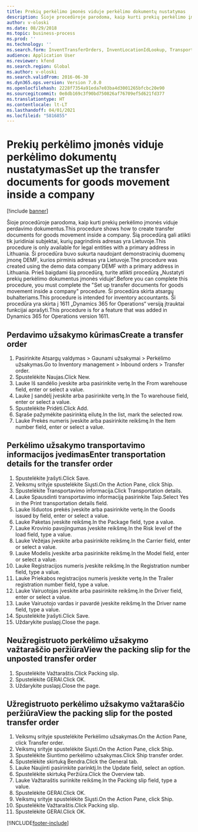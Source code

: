```yaml
---
title: Prekių perkėlimo įmonės viduje perkėlimo dokumentų nustatymas
description: Šioje procedūroje parodoma, kaip kurti prekių perkėlimo įmonės viduje perdavimo dokumentus.
author: v-oloski
ms.date: 08/29/2018
ms.topic: business-process
ms.prod: ''
ms.technology: ''
ms.search.form: InventTransferOrders, InventLocationIdLookup, TransportationDocument, HcmWorkerLookUp, SrsReportViewerForm, InventTransferParmShip
audience: Application User
ms.reviewer: kfend
ms.search.region: Global
ms.author: v-oloski
ms.search.validFrom: 2016-06-30
ms.dyn365.ops.version: Version 7.0.0
ms.openlocfilehash: 2228f7354a91eda7e03ba4d3001265bfcbc20e90
ms.sourcegitcommit: 0e8db169c3f90bd750826af76709ef5d621fd377
ms.translationtype: HT
ms.contentlocale: lt-LT
ms.lasthandoff: 04/01/2021
ms.locfileid: "5816855"
---
```

# <a name="set-up-the-transfer-documents-for-goods-movement-inside-a-company"></a><span data-ttu-id="bb38d-103">Prekių perkėlimo įmonės viduje perkėlimo dokumentų nustatymas</span><span class="sxs-lookup"><span data-stu-id="bb38d-103">Set up the transfer documents for goods movement inside a company</span></span>

[!include [banner](../../includes/banner.md)]

<span data-ttu-id="bb38d-104">Šioje procedūroje parodoma, kaip kurti prekių perkėlimo įmonės viduje perdavimo dokumentus.</span><span class="sxs-lookup"><span data-stu-id="bb38d-104">This procedure shows how to create transfer documents for goods movement inside a company.</span></span> <span data-ttu-id="bb38d-105">Šią procedūrą gali atlikti tik juridiniai subjektai, kurių pagrindinis adresas yra Lietuvoje.</span><span class="sxs-lookup"><span data-stu-id="bb38d-105">This procedure is only available for legal entities with a primary address in Lithuania.</span></span> <span data-ttu-id="bb38d-106">Ši procedūra buvo sukurta naudojant demonstracinių duomenų įmonę DEMF, kurios pirminis adresas yra Lietuvoje.</span><span class="sxs-lookup"><span data-stu-id="bb38d-106">The procedure was created using the demo data company DEMF with a primary address in Lithuania.</span></span> <span data-ttu-id="bb38d-107">Prieš baigdami šią procedūrą, turite atlikti procedūrą „Nustatyti prekių perkėlimo dokumentus įmonės viduje“.</span><span class="sxs-lookup"><span data-stu-id="bb38d-107">Before you can complete this procedure, you must complete the "Set up transfer documents for goods movement inside a company" procedure.</span></span> <span data-ttu-id="bb38d-108">Ši procedūra skirta atsargų buhalteriams.</span><span class="sxs-lookup"><span data-stu-id="bb38d-108">This procedure is intended for inventory accountants.</span></span> <span data-ttu-id="bb38d-109">Ši procedūra yra skirta į 1611 „Dynamics 365 for Operations“ versiją įtrauktai funkcijai aprašyti.</span><span class="sxs-lookup"><span data-stu-id="bb38d-109">This procedure is for a feature that was added in Dynamics 365 for Operations version 1611.</span></span>


## <a name="create-a-transfer-order"></a><span data-ttu-id="bb38d-110">Perdavimo užsakymo kūrimas</span><span class="sxs-lookup"><span data-stu-id="bb38d-110">Create a transfer order</span></span>
1. <span data-ttu-id="bb38d-111">Pasirinkite Atsargų valdymas > Gaunami užsakymai > Perkėlimo užsakymas.</span><span class="sxs-lookup"><span data-stu-id="bb38d-111">Go to Inventory management > Inbound orders > Transfer order.</span></span>
2. <span data-ttu-id="bb38d-112">Spustelėkite Naujas.</span><span class="sxs-lookup"><span data-stu-id="bb38d-112">Click New.</span></span>
3. <span data-ttu-id="bb38d-113">Lauke Iš sandėlio įveskite arba pasirinkite vertę.</span><span class="sxs-lookup"><span data-stu-id="bb38d-113">In the From warehouse field, enter or select a value.</span></span>
4. <span data-ttu-id="bb38d-114">Lauke Į sandėlį įveskite arba pasirinkite vertę.</span><span class="sxs-lookup"><span data-stu-id="bb38d-114">In the To warehouse field, enter or select a value.</span></span>
5. <span data-ttu-id="bb38d-115">Spustelėkite Pridėti.</span><span class="sxs-lookup"><span data-stu-id="bb38d-115">Click Add.</span></span>
6. <span data-ttu-id="bb38d-116">Sąraše pažymėkite pasirinktą eilutę.</span><span class="sxs-lookup"><span data-stu-id="bb38d-116">In the list, mark the selected row.</span></span>
7. <span data-ttu-id="bb38d-117">Lauke Prekės numeris įveskite arba pasirinkite reikšmę.</span><span class="sxs-lookup"><span data-stu-id="bb38d-117">In the Item number field, enter or select a value.</span></span>

## <a name="enter-transportation-details-for-the-transfer-order"></a><span data-ttu-id="bb38d-118">Perkėlimo užsakymo transportavimo informacijos įvedimas</span><span class="sxs-lookup"><span data-stu-id="bb38d-118">Enter transportation details for the transfer order</span></span>
1. <span data-ttu-id="bb38d-119">Spustelėkite Įrašyti.</span><span class="sxs-lookup"><span data-stu-id="bb38d-119">Click Save.</span></span>
2. <span data-ttu-id="bb38d-120">Veiksmų srityje spustelėkite Siųsti.</span><span class="sxs-lookup"><span data-stu-id="bb38d-120">On the Action Pane, click Ship.</span></span>
3. <span data-ttu-id="bb38d-121">Spustelėkite Transportavimo informacija.</span><span class="sxs-lookup"><span data-stu-id="bb38d-121">Click Transportation details.</span></span>
4. <span data-ttu-id="bb38d-122">Lauke Spausdinti transportavimo informaciją pasirinkite Taip.</span><span class="sxs-lookup"><span data-stu-id="bb38d-122">Select Yes in the Print transportation details field.</span></span>
5. <span data-ttu-id="bb38d-123">Lauke Išduotos prekės įveskite arba pasirinkite vertę.</span><span class="sxs-lookup"><span data-stu-id="bb38d-123">In the Goods issued by field, enter or select a value.</span></span>
6. <span data-ttu-id="bb38d-124">Lauke Paketas įveskite reikšmę.</span><span class="sxs-lookup"><span data-stu-id="bb38d-124">In the Package field, type a value.</span></span>
7. <span data-ttu-id="bb38d-125">Lauke Krovinio pavojingumas įveskite reikšmę.</span><span class="sxs-lookup"><span data-stu-id="bb38d-125">In the Risk level of the load field, type a value.</span></span>
8. <span data-ttu-id="bb38d-126">Lauke Vežėjas įveskite arba pasirinkite reikšmę.</span><span class="sxs-lookup"><span data-stu-id="bb38d-126">In the Carrier field, enter or select a value.</span></span>
9. <span data-ttu-id="bb38d-127">Lauke Modelis įveskite arba pasirinkite reikšmę.</span><span class="sxs-lookup"><span data-stu-id="bb38d-127">In the Model field, enter or select a value.</span></span>
10. <span data-ttu-id="bb38d-128">Lauke Registracijos numeris įveskite reikšmę.</span><span class="sxs-lookup"><span data-stu-id="bb38d-128">In the Registration number field, type a value.</span></span>
11. <span data-ttu-id="bb38d-129">Lauke Priekabos registracijos numeris įveskite vertę.</span><span class="sxs-lookup"><span data-stu-id="bb38d-129">In the Trailer registration number field, type a value.</span></span>
12. <span data-ttu-id="bb38d-130">Lauke Vairuotojas įveskite arba pasirinkite reikšmę.</span><span class="sxs-lookup"><span data-stu-id="bb38d-130">In the Driver field, enter or select a value.</span></span>
13. <span data-ttu-id="bb38d-131">Lauke Vairuotojo vardas ir pavardė įveskite reikšmę.</span><span class="sxs-lookup"><span data-stu-id="bb38d-131">In the Driver name field, type a value.</span></span>
14. <span data-ttu-id="bb38d-132">Spustelėkite Įrašyti.</span><span class="sxs-lookup"><span data-stu-id="bb38d-132">Click Save.</span></span>
15. <span data-ttu-id="bb38d-133">Uždarykite puslapį.</span><span class="sxs-lookup"><span data-stu-id="bb38d-133">Close the page.</span></span>

## <a name="view-the-packing-slip-for-the-unposted-transfer-order"></a><span data-ttu-id="bb38d-134">Neužregistruoto perkėlimo užsakymo važtaraščio peržiūra</span><span class="sxs-lookup"><span data-stu-id="bb38d-134">View the packing slip for the unposted transfer order</span></span>
1. <span data-ttu-id="bb38d-135">Spustelėkite Važtaraštis.</span><span class="sxs-lookup"><span data-stu-id="bb38d-135">Click Packing slip.</span></span>
2. <span data-ttu-id="bb38d-136">Spustelėkite GERAI.</span><span class="sxs-lookup"><span data-stu-id="bb38d-136">Click OK.</span></span>
3. <span data-ttu-id="bb38d-137">Uždarykite puslapį.</span><span class="sxs-lookup"><span data-stu-id="bb38d-137">Close the page.</span></span>

## <a name="view-the-packing-slip-for-the-posted-transfer-order"></a><span data-ttu-id="bb38d-138">Užregistruoto perkėlimo užsakymo važtaraščio peržiūra</span><span class="sxs-lookup"><span data-stu-id="bb38d-138">View the packing slip for the posted transfer order</span></span>
1. <span data-ttu-id="bb38d-139">Veiksmų srityje spustelėkite Perkėlimo užsakymas.</span><span class="sxs-lookup"><span data-stu-id="bb38d-139">On the Action Pane, click Transfer order.</span></span>
2. <span data-ttu-id="bb38d-140">Veiksmų srityje spustelėkite Siųsti.</span><span class="sxs-lookup"><span data-stu-id="bb38d-140">On the Action Pane, click Ship.</span></span>
3. <span data-ttu-id="bb38d-141">Spustelėkite Siuntimo perkėlimo užsakymas.</span><span class="sxs-lookup"><span data-stu-id="bb38d-141">Click Ship transfer order.</span></span>
4. <span data-ttu-id="bb38d-142">Spustelėkite skirtuką Bendra.</span><span class="sxs-lookup"><span data-stu-id="bb38d-142">Click the General tab.</span></span>
5. <span data-ttu-id="bb38d-143">Lauke Naujinti pasirinkite parinktį.</span><span class="sxs-lookup"><span data-stu-id="bb38d-143">In the Update field, select an option.</span></span>
6. <span data-ttu-id="bb38d-144">Spustelėkite skirtuką Peržiūra.</span><span class="sxs-lookup"><span data-stu-id="bb38d-144">Click the Overview tab.</span></span>
7. <span data-ttu-id="bb38d-145">Lauke Važtaraštis surinkite reikšmę.</span><span class="sxs-lookup"><span data-stu-id="bb38d-145">In the Packing slip field, type a value.</span></span>
8. <span data-ttu-id="bb38d-146">Spustelėkite GERAI.</span><span class="sxs-lookup"><span data-stu-id="bb38d-146">Click OK.</span></span>
9. <span data-ttu-id="bb38d-147">Veiksmų srityje spustelėkite Siųsti.</span><span class="sxs-lookup"><span data-stu-id="bb38d-147">On the Action Pane, click Ship.</span></span>
10. <span data-ttu-id="bb38d-148">Spustelėkite Važtaraštis.</span><span class="sxs-lookup"><span data-stu-id="bb38d-148">Click Packing slip.</span></span>
11. <span data-ttu-id="bb38d-149">Spustelėkite GERAI.</span><span class="sxs-lookup"><span data-stu-id="bb38d-149">Click OK.</span></span>



[!INCLUDE[footer-include](../../../includes/footer-banner.md)]